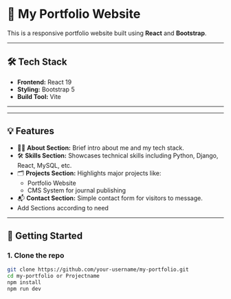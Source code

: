 # 🚀 My Portfolio Website

This is a responsive portfolio website built using **React** and **Bootstrap**.

---

## 🛠️ Tech Stack

- **Frontend:** React 19
- **Styling:** Bootstrap 5
- **Build Tool:** Vite

---

---

## 💡 Features

- 🧑‍💻 **About Section:** Brief intro about me and my tech stack.
- 🛠️ **Skills Section:** Showcases technical skills including Python, Django, React, MySQL, etc.
- 🗂️ **Projects Section:** Highlights major projects like:
  - Portfolio Website
  - CMS System for journal publishing
- 📬 **Contact Section:** Simple contact form for visitors to message.
- Add Sections according to need

---

## 🚀 Getting Started

### 1. Clone the repo

```bash
git clone https://github.com/your-username/my-portfolio.git
cd my-portfolio or Projectname
npm install
npm run dev
